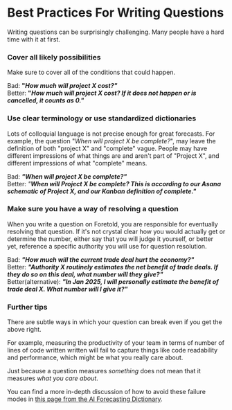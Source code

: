 # Best Practices For Writing Questions

Writing questions can be surprisingly challenging. Many people have a hard time with it at first.

### Cover all likely possibilities

Make sure to cover all of the conditions that could happen.

Bad: **"**_**How much will project X cost?"**_  
Better:  **"**_**How much will project X cost? If it does not happen or is cancelled, it counts as 0."**_

### Use clear terminology or use standardized dictionaries

Lots of colloquial language is not precise enough for great forecasts. For example, the question "_When will project X be complete?_", may leave the definition of both "project X" and "complete" vague. People may have different impressions of what things are and aren't part of "Project X", and different impressions of what "complete" means.

Bad: _**"When will project X be complete?"**_  
Better: _"**When will Project X be complete? This is according to our Asana schematic of Project X, and our Kanban definition of complete."**_

### Make sure you have a way of resolving a question

When you write a question on Foretold, you are responsible for eventually resolving that question. If it's not crystal clear how you would actually get or determine the number, either say that you will judge it yourself, or better yet, reference a specific authority you will use for question resolution.

Bad: _**"How much will the current trade deal hurt the economy?"**_  
Better: _**"Authority X routinely estimates the net benefit of trade deals. If they do so on this deal, what number will they give?"**_  
Better\(alternative\): _**"In Jan 2025, I will personally estimate the benefit of trade deal X. What number will I give it?"**_

### Further tips

There are subtle ways in which your question can break even if you get the above right. 

For example, measuring the productivity of your team in terms of number of lines of code written written will fail to capture things like code readability and performance, which might be what you really care about. 

Just because a question measures _something_ does not mean that it measures _what you care about_. 

You can find a more in-depth discussion of how to avoid these failure modes in [this page from the AI Forecasting Dictionary](https://parallel-forecast.github.io/AI-dict/docs/best-practices.html). 

